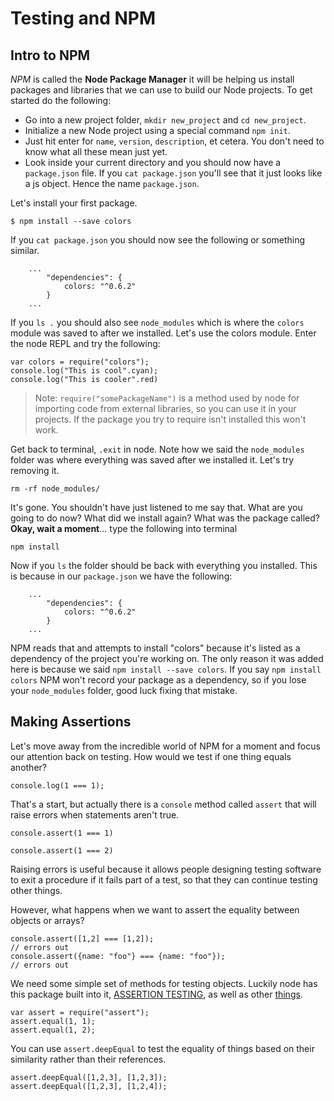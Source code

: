 # Testing and NPM


## Intro to NPM

*NPM* is called the **Node Package Manager** it will be helping us install packages and libraries that we can use to build our Node projects. To get started do the following:

* Go into a new project folder, `mkdir new_project` and `cd new_project`.
* Initialize a new Node project using a special command `npm init`.
* Just hit enter for `name`, `version`, `description`, et cetera. You don't need to know what all these mean just yet.
* Look inside your current directory and you should now have a `package.json` file. If you `cat package.json` you'll see that it just looks like a js object. Hence the name `package.json`.

Let's install your first package. 

```
$ npm install --save colors

```

If you `cat package.json` you should now see the following or something similar.

```
	...
		"dependencies": {
			colors: "^0.6.2"
		} 
	...
```

If you `ls .` you should also see `node_modules` which is where the `colors` module was saved to after we installed. Let's use the colors module. Enter the node REPL and try the following:

```
var colors = require("colors");
console.log("This is cool".cyan);
console.log("This is cooler".red)

```

> Note: `require("somePackageName")` is a method used by node for importing code from external libraries, so you can use it in your projects. If the package you try to require isn't installed this won't work.

Get back to terminal, `.exit` in node. Note how we said the `node_modules` folder was where everything was saved after we installed it. Let's try removing it.

```
rm -rf node_modules/
```

It's gone. You shouldn't have just listened to me say that. What are you going to do now? What did we install again? What was the package called?  **Okay, wait a moment**... type the following into terminal


```
npm install
```
Now if  you `ls` the folder should be back with everything you installed. This is because in our `package.json` we have the following:

```
	...
		"dependencies": {
			colors: "^0.6.2"
		} 
	...
```

NPM reads that and attempts to install "colors" because it's listed as a dependency of the project you're working on. The only reason it was added here is because we said `npm install --save colors`. If you say `npm install colors` NPM won't record your package as a dependency, so if you lose your `node_modules` folder, good luck fixing that mistake.

## Making Assertions

Let's move away from the incredible world of NPM for a moment and focus our attention back on testing. How would we test if one thing equals another?

```
console.log(1 === 1);
```

That's a start, but actually there is a `console` method called `assert` that will raise errors when statements aren't true.


```
console.assert(1 === 1)

console.assert(1 === 2)
```

Raising errors is useful because it allows people designing testing software to exit a procedure if it fails part of a test, so that they can continue testing other things.


However, what happens when we want to assert the equality between objects or arrays?

```
console.assert([1,2] === [1,2]);
// errors out
console.assert({name: "foo"} === {name: "foo"});
// errors out
```

We need some simple set of methods for testing objects. Luckily node has this package built into it, [ASSERTION TESTING](http://nodejs.org/api/assert.html), as well as other [things](http://nodejs.org/api/).

```
var assert = require("assert");
assert.equal(1, 1);
assert.equal(1, 2);
```

You can use `assert.deepEqual` to test the equality of things based on their similarity rather than their references.

```
assert.deepEqual([1,2,3], [1,2,3]);
assert.deepEqual([1,2,3], [1,2,4]);
```



